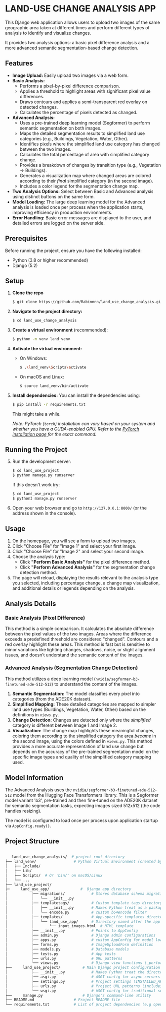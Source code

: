 # LAND-USE CHANGE ANALYSIS APP

This Django web application allows users to upload two images of the same geographic area taken at different times and perform different types of analysis to identify and visualize changes.

It provides two analysis options: a basic pixel difference analysis and a more advanced semantic segmentation-based change detection.

## Features

* **Image Upload:** Easily upload two images via a web form.
* **Basic Analysis:**
    * Performs a pixel-by-pixel difference comparison.
    * Applies a threshold to highlight areas with significant pixel value differences.
    * Draws contours and applies a semi-transparent red overlay on detected changes.
    * Calculates the percentage of pixels detected as changed.
* **Advanced Analysis:**
    * Uses a pre-trained deep learning model (Segformer) to perform semantic segmentation on both images.
    * Maps the detailed segmentation results to simplified land use categories (e.g., Buildings, Vegetation, Water, Other).
    * Identifies pixels where the simplified land use category has changed between the two images.
    * Calculates the total percentage of area with simplified category change.
    * Provides a breakdown of changes by transition type (e.g., Vegetation -> Buildings).
    * Generates a visualization map where changed areas are colored according to their *final* simplified category (in the second image).
    * Includes a color legend for the segmentation change map.
* **Two Analysis Options:** Select between Basic and Advanced analysis using distinct buttons on the same form.
* **Model Loading:** The large deep learning model for the Advanced analysis is loaded once per process when the application starts, improving efficiency in production environments.
* **Error Handling:** Basic error messages are displayed to the user, and detailed errors are logged on the server side.

## Prerequisites

Before running the project, ensure you have the following installed:

* Python (3.8 or higher recommended)
* Django (5.2)

## Setup

1. **Clone the repo**
    ```bash
    $ git clone https://github.com/Rabinnnn/land_use_change_analysis.git
    ```

2.  **Navigate to the project directory:**
    ```bash
    $ cd land_use_change_analysis
    ```

3.  **Create a virtual environment** (recommended):
    ```bash
    $ python -m venv land_venv
    ```

4.  **Activate the virtual environment:**
    * On Windows:
        ```bash
        $ .\land_venv\Scripts\activate
        ```
    * On macOS and Linux:
        ```bash
        $ source land_venv/bin/activate
        ```

4.  **Install dependencies:**
    You can install the dependencies using:
    ```bash
    $ pip install -r requirements.txt
    ```
    This might take a while.

    *Note: PyTorch (`torch`) installation can vary based on your system and whether you have a CUDA-enabled GPU. Refer to the [PyTorch installation page](https://pytorch.org/get-started/locally/) for the exact command.*


## Running the Project

5.  Run the development server:
    ```bash
    $ cd land_use_project
    $ python manage.py runserver
    ```
    If this doesn't work try: 
    ```bash
    $ cd land_use_project
    $ python3 manage.py runserver
    ```    
6.  Open your web browser and go to `http://127.0.0.1:8000/` (or the address shown in the console).

## Usage

1.  On the homepage, you will see a form to upload two images.
2.  Click "Choose File" for "Image 1" and select your first image.
3.  Click "Choose File" for "Image 2" and select your second image.
4.  Choose the analysis type:
    * Click **"Perform Basic Analysis"** for the pixel difference method.
    * Click **"Perform Advanced Analysis"** for the segmentation change detection method.
5.  The page will reload, displaying the results relevant to the analysis type you selected, including percentage change, a change map visualization, and additional details or legends depending on the analysis.

## Analysis Details

### Basic Analysis (Pixel Difference)

This method is a simple comparison. It calculates the absolute difference between the pixel values of the two images. Areas where the difference exceeds a predefined threshold are considered "changed". Contours and a red overlay highlight these areas. This method is fast but is sensitive to minor variations like lighting changes, shadows, noise, or slight alignment issues, and doesn't understand the semantic content of the images.

### Advanced Analysis (Segmentation Change Detection)

This method utilizes a deep learning model (`nvidia/segformer-b3-finetuned-ade-512-512`) to understand the content of the images.
1.  **Semantic Segmentation:** The model classifies every pixel into categories (from the ADE20K dataset).
2.  **Simplified Mapping:** These detailed categories are mapped to simpler land use types (Buildings, Vegetation, Water, Other) based on the definitions in `views.py`.
3.  **Change Detection:** Changes are detected only where the *simplified* category is different between Image 1 and Image 2.
4.  **Visualization:** The change map highlights these meaningful changes, coloring them according to the simplified category the area *became* in the second image, using the colors defined in `views.py`.
This method provides a more accurate representation of land use change but depends on the accuracy of the pre-trained segmentation model on the specific image types and quality of the simplified category mapping used.

## Model Information

The Advanced Analysis uses the `nvidia/segformer-b3-finetuned-ade-512-512` model from the Hugging Face Transformers library. This is a Segformer model variant 'b3', pre-trained and then fine-tuned on the ADE20K dataset for semantic segmentation tasks, expecting images sized 512x512 (the code handles resizing).

The model is configured to load once per process upon application startup via `AppConfig.ready()`.

## Project Structure

```bash

   land_use_change_analysis/  # project root directory
├── land_venv/                 # Python Virtual Environment (created by `python -m venv`)
│   ├── Include/
│   ├── Lib/
│   ├── Scripts/  # Or 'bin/' on macOS/Linux
│   └── ...
├── land_use_project/
├─     land_use_app/              #  Django app directory
│           ├── migrations/            # Stores database schema migrations (usually empty if no models used)
│           │   └── __init__.py
│           ├── templatetags/          # Custom template tags directory
│           │   ├── __init__.py        # Makes Python treat as a package
│           │   └── encode.py          # custom b64encode filter
│           ├── templates/             # App-specific templates directory
│           │   └── land_use_app/      # Directory named after the app (standard practice)
│           │       └── input_images.html  # HTML template
│           ├── __init__.py            # Points to AppConfig
│           ├── admin.py               # Django admin configurations
│           ├── apps.py                # custom AppConfig for model loading
│           ├── forms.py               # ImageUploadForm definition
│           ├── models.py              # Database models
│           ├── tests.py               # App tests
│           ├── urls.py                # URL patterns
│           └── views.py               # Django view functions (_perform_basic_analysis, _perform_segmentation_analysis, analyze_images)
├──     land_use_project/          # Main Django project configuration directory
│           ├── __init__.py            # Makes Python treat the directory as a package
│           ├── asgi.py                # ASGI config for async servers
│           ├── settings.py            # Project settings (INSTALLED_APPS, LOGGING, etc.)
│           ├── urls.py                # Project URL patterns (includes app urls)
│           └── wsgi.py                # WSGI config for traditional servers
├──     manage.py                  # Django's command-line utility
├── README.md                  # Project README file
└── requirements.txt           # List of project dependencies (e.g opencv-python, numpy, Pillow, torch, transformers)

```